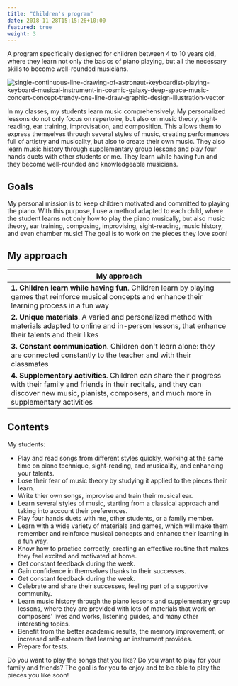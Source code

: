 ```yaml
---
title: "Children's program"
date: 2018-11-28T15:15:26+10:00
featured: true
weight: 3
---
```


A program specifically designed for children between 4 to 10 years old, where they learn not only the basics of piano playing, but all the necessary skills to become well-rounded musicians.

![single-continuous-line-drawing-of-astronaut-keyboardist-playing-keyboard-musical-instrument-in-cosmic-galaxy-deep-space-music-concert-concept-trendy-one-line-draw-graphic-design-illustration-vector](https://user-images.githubusercontent.com/101880157/165958414-130d369c-346d-425f-a653-5419a7baa130.jpg)

In my classes, my students learn music comprehensively. My personalized lessons do not only focus on repertoire, but also on music theory, sight-reading, ear training, improvisation, and composition. This allows them to express themselves through several styles of music, creating performances full of artistry and musicality, but also to create their own music. They also learn music history through supplementary group lessons and play four hands duets with other students or me. They learn while having fun and they become well-rounded and knowledgeable musicians.

## Goals

My personal mission is to keep children motivated and committed to playing the piano. With this purpose, I use a method adapted to each child, where the student learns not only how to play the piano musically, but also music theory, ear training, composing, improvising, sight-reading, music history, and even chamber music! The goal is to work on the pieces they love soon!

## My approach

**My approach** | 
--- |
**1. Children learn while having fun**. Children learn by playing games that reinforce musical concepts and enhance their learning process in a fun way | 
**2. Unique materials**. A varied and personalized method with materials adapted to online and in-person lessons, that enhance their talents and their likes | 
**3. Constant communication**. Children don't learn alone: they are connected constantly to the teacher and with their classmates | 
**4. Supplementary activities**. Children can share their progress with their family and friends in their recitals, and they can discover new music, pianists, composers, and much more in supplementary activities |  

## Contents
My students:
* Play and read songs from different styles quickly, working at the same time on piano technique, sight-reading, and musicality, and enhancing your talents.
* Lose their fear of music theory by studying it applied to the pieces their learn.
* Write thier own songs, improvise and train their musical ear.
* Learn several styles of music, starting from a classical approach and taking into account their preferences.
* Play four hands duets with me, other students, or a family member.
* Learn with a wide variety of materials and games, which will make them remember and reinforce musical concepts and enhance their learning in a fun way.
* Know how to practice correctly, creating an effective routine that makes they feel excited and motivated at home.
* Get constant feedback during the week.
* Gain confidence in themselves thanks to their successes.
* Get constant feedback during the week.
* Celebrate and share their successes, feeling part of a supportive community.
* Learn music history through the piano lessons and supplementary group lessons, where they are provided with lots of materials that work on composers' lives and works, listening guides, and many other interesting topics.
* Benefit from the better academic results, the memory improvement, or increased self-esteem that learning an instrument provides.
* Prepare for tests.

Do you want to play the songs that you like? Do you want to play for your family and friends? The goal is for you to enjoy and to be able to play the pieces you like soon!

